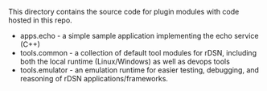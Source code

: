 
This directory contains the source code for plugin modules with code hosted in this repo.

* apps.echo - a simple sample application implementing the echo service (C++)   
* tools.common - a collection of default tool modules for rDSN, including both the local runtime (Linux/Windows) as well as devops tools
* tools.emulator - an emulation runtime for easier testing, debugging, and reasoning of rDSN applications/frameworks.
 


